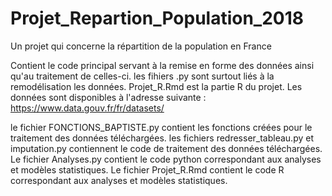 # Projet_Repartion_Population_2018
Un projet qui concerne la répartition de la population en France 

Contient le code principal servant à la remise en forme des données ainsi qu'au traitement de celles-ci.
les fihiers .py sont surtout liés à la remodélisation les données.
Projet_R.Rmd est la partie R du projet.
Les données sont disponibles à l'adresse suivante : https://www.data.gouv.fr/fr/datasets/

le fichier FONCTIONS_BAPTISTE.py contient les fonctions créées pour le traitement des données téléchargées.
les fichiers redresser_tableau.py et imputation.py contiennent le code de traitement des données téléchargées.
Le fichier Analyses.py contient le code python correspondant aux analyses et modèles statistiques.
Le fichier Projet_R.Rmd contient le code R correspondant aux analyses et modèles statistiques.
